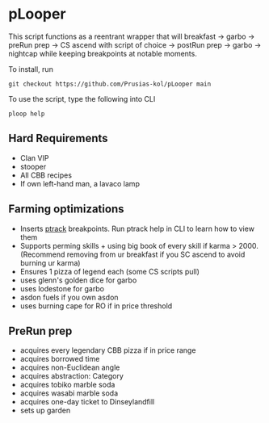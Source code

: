 # pLooper
This script functions as a reentrant wrapper that will breakfast -> garbo -> preRun prep -> CS ascend with script of choice -> postRun prep -> garbo -> nightcap while keeping breakpoints at notable moments.

To install, run   
```
git checkout https://github.com/Prusias-kol/pLooper main
```   
To use the script, type the following into CLI
```
ploop help
```

## Hard Requirements
- Clan VIP
- stooper
- All CBB recipes
- If own left-hand man, a lavaco lamp

## Farming optimizations
- Inserts [ptrack](https://github.com/Prusias-kol/pTrack) breakpoints. Run ptrack help in CLI to learn how to view them
- Supports perming skills + using big book of every skill if karma > 2000. (Recommend removing from ur breakfast if you SC ascend to avoid burning ur karma)
- Ensures 1 pizza of legend each (some CS scripts pull)
- uses glenn's golden dice for garbo
- uses lodestone for garbo
- asdon fuels if you own asdon
- uses burning cape for RO if in price threshold

## PreRun prep
- acquires every legendary CBB pizza if in price range
- acquires borrowed time
- acquires non-Euclidean angle
- acquires abstraction: Category
- acquires tobiko marble soda
- acquires wasabi marble soda
- acquires one-day ticket to Dinseylandfill
- sets up garden
